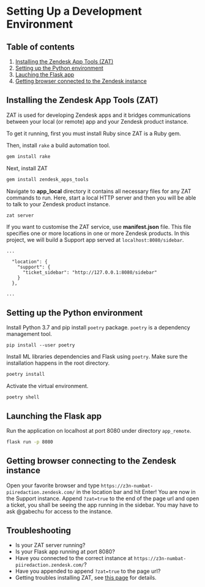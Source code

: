 # Setting Up a Development Environment


## Table of contents

1. [Installing the Zendesk App Tools (ZAT)](#dev-zat)
2. [Setting up the Python environment](#dev-python)
3. [Lauching the Flask app](#dev-flask)
4. [Getting browser connected to the Zendesk instance](#dev-instance)


## Installing the Zendesk App Tools (ZAT) <a name='dev-zat'></a>
ZAT is used for developing Zendesk apps and it bridges communications between your local (or remote) app and your Zendesk product instance.

To get it running, first you must install Ruby since ZAT is a Ruby gem.

Then, install `rake` a build automation tool.
```sh
gem install rake
```

Next, install ZAT
```sh
gem install zendesk_apps_tools
```

Navigate to **app_local** directory it contains all necessary files for any ZAT commands to run. Here, start a local HTTP server and then you will be able to talk to your Zendesk product instance.
``` sh
zat server
```

If you want to customise the ZAT service, use **manifest.json** file. This file specifies one or more locations in one or more Zendesk products. In this project, we will build a Support app served at `localhost:8080/sidebar`.
```
...

  "location": {
    "support": {
      "ticket_sidebar": "http://127.0.0.1:8080/sidebar"
    }
  },

...

```

## Setting up the Python environment <a name='dev-python'></a>
Install Python 3.7 and pip install `poetry` package. `poetry` is a dependency management tool.
```
pip install --user poetry
```
Install ML libraries dependencies and Flask using `poetry`. Make sure the installation happens in the root directory.
```sh
poetry install
```
Activate the virtual environment.
```
poetry shell
```

## Launching the Flask app <a name='dev-flask'></a>
Run the application on localhost at port 8080 under directory `app_remote`.
```sh
flask run -p 8080
```

## Getting browser connecting to the Zendesk instance <a name='dev-instance'></a>
Open your favorite browser and type `https://z3n-numbat-piiredaction.zendesk.com/` in the location bar and hit Enter! You are now in the Support instance. Append `?zat=true` to the end of the page url and open a ticket, you shall be seeing the app running in the sidebar. You may have to ask @gabechu for access to the instance.

## Troubleshooting
- Is your ZAT server running?
- Is your Flask app running at port 8080?
- Have you connected to the correct instance at `https://z3n-numbat-piiredaction.zendesk.com/`?
- Have you appended to append `?zat=true` to the page url?
- Getting troubles installing ZAT, see [this page](https://develop.zendesk.com/hc/en-us/articles/360001075048-Installing-and-using-the-Zendesk-apps-tools) for details.